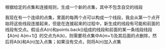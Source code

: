 根据给定的点集和连接规则，生成一个新的点集，其中不包含自交的线段

我现在有一个连续的点集，里面的每两个点可以构成一个线段，我会从第一个点开始将这些线段连接起来，但是在连接起来的过程中，新生成的线段有可能和前面的线段有交点。假设点A(n)和points.back()组成的线段和前面的某一条线段线段【A(m) A(m+1)】的交点为A(k)，则需要将点集中A(m+1)及其后面的点删除，然后将A(k)和A(n)加入点集；如果没有交点，则将A(n)加入点集
